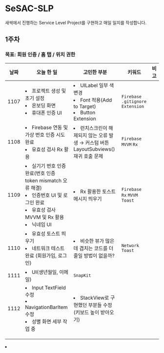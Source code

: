 # SeSAC-SLP
새싹에서 진행하는 Service Level Project를 구현하고 매일 일지를 작성합니다.

## 1주차
### 목표: 회원 인증 / 홈 탭 / 위치 권한

| 날짜 | 오늘 한 일 | 고민한 부분 | 키워드 | 비고 |
|------|------------|-------------|--------|------|
| 1107  | <li>프로젝트 생성 및 초기 설정</li><li>온보딩 화면</li><li>휴대폰 인증 UI</li>  | <li>UILabel 일부 색 변경</li><li>Font 적용(Add to Target)</li><li>Button Extension</li> | `Firebase` `.gitignore` `Extension`       |      |
| 1108     | <li>Firebase 연동 및 가상 번호 인증 시도 완료</li><li>유효성 검사 Rx 활용</li>           | <li>런치스크린이 해제되지 않는 오류 발생 &rarr; 커스텀 버튼 LayoutSubviews() 재귀 호출 문제</li>            | `Firebase` `MVVM` `Rx`       |      |
| 1109     | <li>실기기 번호 인증 완료(번호 인증 token mismatch 오류 해결)</li><li>인증번호 UI 및 로그인 완료</li><li>유효성 검사 MVVM 및 Rx 활용</li><li>닉네임 UI</li>          | <li>Rx 활용한 토스트 메시지 띄우기</li>            | `Firebase` `Rx` `MVVM` `Toast`       |      |
| 1110     | <li>유효성 토스트 띄우기</li><li>네트워크 테스트 완료 (회원가입, 로그인)</li>           | <li>비슷한 뷰가 많은데 겹치는 코드를 더 줄일 방법이 없을까?</li>            | `Network` `Toast`       |      |
| 1111    | <li>UI(생년월일, 이메일)</li>           | `SnapKit`            |        |      |
| 1112     | <li>Input TextField 수정</li><li>NavigationBarItem 수정</li><li>성별 화면 세부 작업 중</li>           | <li>StackView로 구현했던 부분들 수정(키보드 높이 받아오기)</li>            |        |      |
|      |            |             |        |      |
|      |            |             |        |      |
|      |            |             |        |      |

<li></li>
